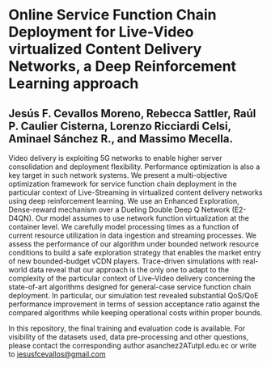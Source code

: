 # Online Service Function Chain Deployment for Live-Video virtualized Content Delivery Networks, a Deep Reinforcement Learning approach

## Jesús F. Cevallos Moreno, Rebecca Sattler, Raúl P. Caulier Cisterna, Lorenzo Ricciardi Celsi, Aminael Sánchez R., and Massimo Mecella.


Video delivery is exploiting 5G networks to enable higher server consolidation and deployment flexibility. Performance optimization is also a key target in such network systems. We present a multi-objective optimization framework for service function chain deployment in the particular context of Live-Streaming in virtualized content delivery networks using deep reinforcement learning. We use an Enhanced Exploration, Dense-reward mechanism over a Dueling Double Deep Q Network (E2-D4QN). Our model assumes to use network function virtualization at the container level. We carefully model processing times as a function of current resource utilization in data ingestion and streaming processes. We assess the performance of our algorithm under bounded network resource conditions to build a safe exploration strategy that enables the market entry of new bounded-budget vCDN players. Trace-driven simulations with real-world data reveal that our approach is the only one to adapt to the complexity of the particular context of Live-Video delivery concerning the state-of-art algorithms designed for general-case service function chain deployment. In particular, our simulation test revealed substantial QoS/QoE performance improvement in terms of session acceptance ratio against the compared algorithms while keeping operational costs within proper bounds.

In this repository, the final training and evaluation code is available. For visibility of the datasets used, data pre-processing and other questions, please contact the corresponding author asanchez2ATutpl.edu.ec or write to jesusfcevallos@gmail.com
